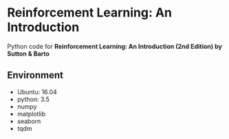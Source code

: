 # Reinforcement Learning: An Introduction

Python code for **Reinforcement Learning: An Introduction (2nd Edition) by Sutton & Barto**

## Environment

- Ubuntu: 16.04
- python: 3.5
- numpy
- matplotlib
- seaborn
- tqdm
